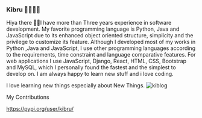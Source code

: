 ### Kibru 👨🏽‍💻✨

Hiya there 👋🏾I have more than Three years experience in software development. My favorite programming language is Python, Java and JavaScript due to its enhanced object oriented structure, simplicity and the privilege to customize its feature. Although I developed most of my works in Python ,Java and JavaScript, I use other programming languages according to the requirements, time constraint and language comparative features. For web applications I use JavaScript, Django, React, HTML, CSS, Bootstrap and MySQL, which I personally found the fastest and the simplest to develop on. 
I am always happy to learn new stuff and i love coding.

I love learning new things especially about New Things.
![kiblog](https://user-images.githubusercontent.com/87245699/172683444-bfd7327f-a0fc-4121-b5f5-be59c70488a1.png)



<!--
**kibrug/kibrug** is a ✨ _special_ ✨ repository because its `README.md` (this file) appears on your GitHub profile.

Here are some ideas to get you started:

- 🔭 I’m currently working on ...
- 🌱 I’m currently learning ...
- 👯 I’m looking to collaborate on ...
- 🤔 I’m looking for help with ...
- 💬 Ask me about ...
- 📫 How to reach me: ...
- 😄 Pronouns: ...
- ⚡ Fun fact: ...
-->


My Contributions 

https://pypi.org/user/kibru/
